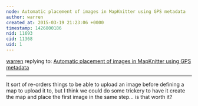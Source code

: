 ```yaml
---
node: Automatic placement of images in MapKnitter using GPS metadata
author: warren
created_at: 2015-03-19 21:23:06 +0000
timestamp: 1426800186
nid: 11693
cid: 11368
uid: 1
---
```




[warren](../profile/warren) replying to: [Automatic placement of images in MapKnitter using GPS metadata](../notes/warren/03-19-2015/automatic-placement-of-images-in-mapknitter-using-gps-metadata)

----
It sort of re-orders things to be able to upload an image before defining a map to upload it to, but I think we could do some trickery to have it create the map and place the first image in the same step... is that worth it?